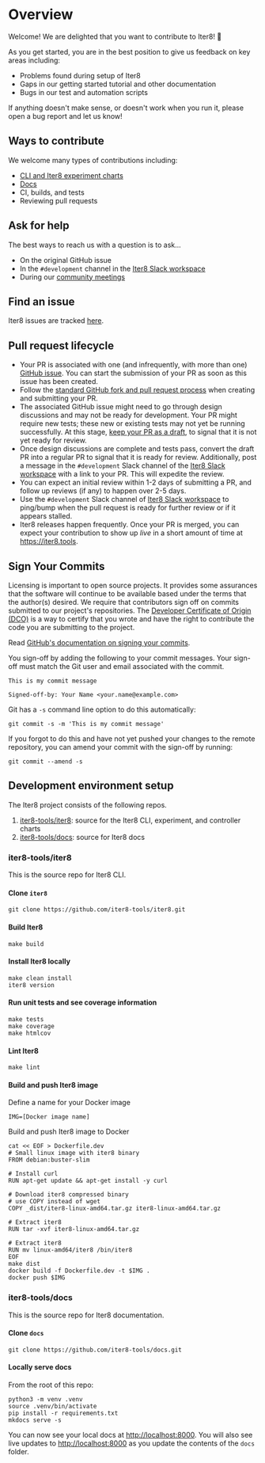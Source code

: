 # Overview

Welcome! We are delighted that you want to contribute to Iter8! 💖

As you get started, you are in the best position to give us feedback on key areas including:

* Problems found during setup of Iter8
* Gaps in our getting started tutorial and other documentation
* Bugs in our test and automation scripts

If anything doesn't make sense, or doesn't work when you run it, please open a bug report and let us know!

## Ways to contribute

We welcome many types of contributions including:

* [CLI and Iter8 experiment charts](#iter8-toolsiter8)
* [Docs](#iter8-toolsdocs)
* CI, builds, and tests
* Reviewing pull requests

## Ask for help

The best ways to reach us with a question is to ask...

* On the original GitHub issue
* In the `#development` channel in the [Iter8 Slack workspace](https://join.slack.com/t/iter8-tools/shared_invite/zt-awl2se8i-L0pZCpuHntpPejxzLicbmw)
* During our [community meetings](https://iter8.tools/latest/community/community/)

## Find an issue

Iter8 issues are tracked [here](https://github.com/iter8-tools/iter8/issues).

## Pull request lifecycle

* Your PR is associated with one (and infrequently, with more than one) [GitHub issue](https://github.com/iter8-tools/iter8/issues). You can start the submission of your PR as soon as this issue has been created.
* Follow the [standard GitHub fork and pull request process](https://gist.github.com/Chaser324/ce0505fbed06b947d962) when creating and submitting your PR.
* The associated GitHub issue might need to go through design discussions and may not be ready for development. Your PR might require new tests; these new or existing tests may not yet be running successfully. At this stage, [keep your PR as a draft](https://github.blog/2019-02-14-introducing-draft-pull-requests/), to signal that it is not yet ready for review.
* Once design discussions are complete and tests pass, convert the draft PR into a regular PR to signal that it is ready for review. Additionally, post a message in the `#development` Slack channel of the [Iter8 Slack workspace](https://join.slack.com/t/iter8-tools/shared_invite/zt-awl2se8i-L0pZCpuHntpPejxzLicbmw) with a link to your PR. This will expedite the review.
* You can expect an initial review within 1-2 days of submitting a PR, and follow up reviews (if any) to happen over 2-5 days.
* Use the `#development` Slack channel of [Iter8 Slack workspace](https://join.slack.com/t/iter8-tools/shared_invite/zt-awl2se8i-L0pZCpuHntpPejxzLicbmw) to ping/bump when the pull request is ready for further review or if it appears stalled.
* Iter8 releases happen frequently. Once your PR is merged, you can expect your contribution to show up *live* in a short amount of time at https://iter8.tools.

## Sign Your Commits

Licensing is important to open source projects. It provides some assurances that
the software will continue to be available based under the terms that the
author(s) desired. We require that contributors sign off on commits submitted to
our project's repositories. The [Developer Certificate of Origin
(DCO)](https://developercertificate.org/) is a way to certify that you wrote and
have the right to contribute the code you are submitting to the project.

Read [GitHub's documentation on signing your commits](https://docs.github.com/en/github/authenticating-to-github/managing-commit-signature-verification/signing-commits).

You sign-off by adding the following to your commit messages. Your sign-off must
match the Git user and email associated with the commit.

    This is my commit message

    Signed-off-by: Your Name <your.name@example.com>

Git has a `-s` command line option to do this automatically:

    git commit -s -m 'This is my commit message'

If you forgot to do this and have not yet pushed your changes to the remote
repository, you can amend your commit with the sign-off by running:

    git commit --amend -s 

## Development environment setup

The Iter8 project consists of the following repos.

1. [iter8-tools/iter8](https://github.com/iter8-tools/iter8): source for the Iter8 CLI, experiment, and controller charts
2. [iter8-tools/docs](https://github.com/iter8-tools/docs): source for Iter8 docs

### iter8-tools/iter8

This is the source repo for Iter8 CLI.

#### Clone `iter8`

```shell
git clone https://github.com/iter8-tools/iter8.git
```

#### Build Iter8
```shell
make build
```

#### Install Iter8 locally
```shell
make clean install
iter8 version
```

#### Run unit tests and see coverage information
```shell
make tests
make coverage
make htmlcov
```

#### Lint Iter8
```shell
make lint
```

#### Build and push Iter8 image

Define a name for your Docker image

```shell
IMG=[Docker image name]
```

Build and push Iter8 image to Docker

```shell
cat << EOF > Dockerfile.dev
# Small linux image with iter8 binary
FROM debian:buster-slim

# Install curl
RUN apt-get update && apt-get install -y curl

# Download iter8 compressed binary
# use COPY instead of wget
COPY _dist/iter8-linux-amd64.tar.gz iter8-linux-amd64.tar.gz

# Extract iter8
RUN tar -xvf iter8-linux-amd64.tar.gz

# Extract iter8
RUN mv linux-amd64/iter8 /bin/iter8
EOF
make dist
docker build -f Dockerfile.dev -t $IMG .
docker push $IMG
```

### iter8-tools/docs

This is the source repo for Iter8 documentation.

#### Clone `docs`

```shell
git clone https://github.com/iter8-tools/docs.git
```

#### Locally serve docs
From the root of this repo:

```shell
python3 -m venv .venv
source .venv/bin/activate
pip install -r requirements.txt
mkdocs serve -s
```

You can now see your local docs at [http://localhost:8000](http://localhost:8000). You will also see live updates to [http://localhost:8000](http://localhost:8000) as you update the contents of the `docs` folder.
